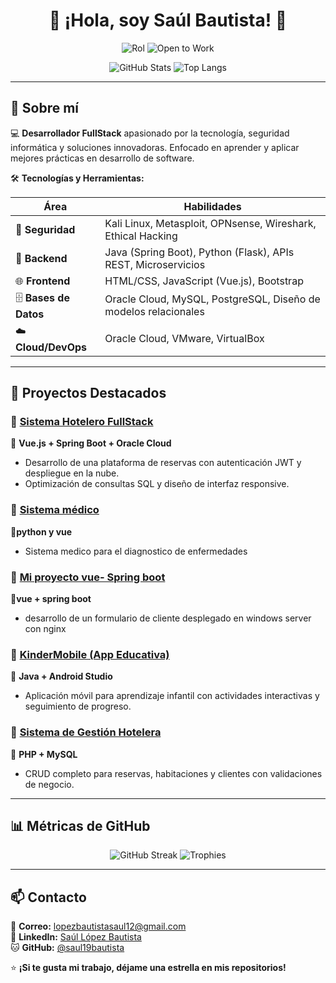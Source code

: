 <h1 align="center">👋 ¡Hola, soy Saúl Bautista! 🚀</h1>
<p align="center">
  <img src="https://img.shields.io/badge/Desarrollador%20FullStack-%F0%9F%92%BB-blue" alt="Rol"/>
  <img src="https://img.shields.io/badge/Open%20to%20Work-%F0%9F%92%BC-green" alt="Open to Work"/>
</p>

<p align="center">
  <img src="https://github-readme-stats.vercel.app/api?username=saul19bautista&show_icons=true&theme=tokyonight" alt="GitHub Stats"/>
  <img src="https://github-readme-stats.vercel.app/api/top-langs/?username=saul19bautista&layout=compact&theme=tokyonight" alt="Top Langs"/>
</p>

---

## 🌟 **Sobre mí**  
💻 **Desarrollador FullStack** apasionado por la tecnología, seguridad informática y soluciones innovadoras. Enfocado en aprender y aplicar mejores prácticas en desarrollo de software.  

🛠️ **Tecnologías y Herramientas:**  

| **Área**       | **Habilidades**                                                                                     |
|----------------|----------------------------------------------------------------------------------------------------|
| 🔐 **Seguridad**  | Kali Linux, Metasploit, OPNsense, Wireshark, Ethical Hacking                                      |
| 💾 **Backend**    | Java (Spring Boot), Python (Flask), APIs REST, Microservicios                                      |
| 🌐 **Frontend**   | HTML/CSS, JavaScript (Vue.js), Bootstrap                                                           |
| 🗄️ **Bases de Datos** | Oracle Cloud, MySQL, PostgreSQL, Diseño de modelos relacionales                                   |
| ☁️ **Cloud/DevOps**  | Oracle Cloud, VMware, VirtualBox                                                        |

---

## 🚀 **Proyectos Destacados**  

### 🔐 [Sistema Hotelero FullStack](https://github.com/saul19bautista/Pagina-Hotel-desarrollo-en-la-nube)  
📌 **Vue.js + Spring Boot + Oracle Cloud**  
- Desarrollo de una plataforma de reservas con autenticación JWT y despliegue en la nube.  
- Optimización de consultas SQL y diseño de interfaz responsive.  

### 🔐 [Sistema médico](https://github.com/saul19bautista/SistemMedico)
📌**python y vue**
- Sistema medico para el diagnostico de enfermedades 

### 🔐 [Mi proyecto vue- Spring boot](https://github.com/saul19bautista/mi-proyecto-vue-spring)
📌**vue + spring boot**
- desarrollo de un formulario de cliente desplegado en windows server con nginx

### 📱 [KinderMobile (App Educativa)](https://github.com/Luz1727/AppAndroid/tree/SAULLOPEZBAUTISTA)
📌 **Java + Android Studio**  
- Aplicación móvil para aprendizaje infantil con actividades interactivas y seguimiento de progreso.  

### 🏨 [Sistema de Gestión Hotelera](https://github.com/saul19bautista/hotel)  
📌 **PHP + MySQL**  
- CRUD completo para reservas, habitaciones y clientes con validaciones de negocio.  

---

## 📊 **Métricas de GitHub**  
<p align="center">
  <img src="https://github-readme-streak-stats.herokuapp.com/?user=saul19bautista&theme=tokyonight" alt="GitHub Streak"/>
  <img src="https://github-profile-trophy.vercel.app/?username=saul19bautista&theme=onedark" alt="Trophies"/>
</p>

---

## 📫 **Contacto**  
📧 **Correo:** [lopezbautistasaul12@gmail.com](mailto:lopezbautistasaul12@gmail.com)  
🔗 **LinkedIn:** [Saúl López Bautista](https://www.linkedin.com/in/saúl-lópez-bautista-a845132a4)  
🐱 **GitHub:** [@saul19bautista](https://github.com/saul19bautista)  

⭐ **¡Si te gusta mi trabajo, déjame una estrella en mis repositorios!**  
